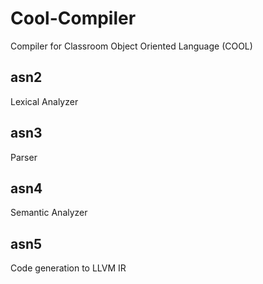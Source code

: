 # Cool-Compiler
Compiler for Classroom Object Oriented Language (COOL)
## asn2
Lexical Analyzer
## asn3
Parser
## asn4
Semantic Analyzer
## asn5
Code generation to LLVM IR
